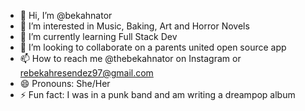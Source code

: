 - 👋 Hi, I’m @bekahnator
- 👀 I’m interested in Music, Baking, Art and Horror Novels
- 🌱 I’m currently learning Full Stack Dev
- 💞️ I’m looking to collaborate on a parents united open source app 
- 📫 How to reach me @thebekahnator on Instagram or rebekahresendez97@gmail.com
- 😄 Pronouns: She/Her
- ⚡ Fun fact: I was in a punk band and am writing a dreampop album
<!---
bekahnator/bekahnator is a ✨ special ✨ repository because its `README.md` (this file) appears on your GitHub profile.
You can click the Preview link to take a look at your changes.
--->
